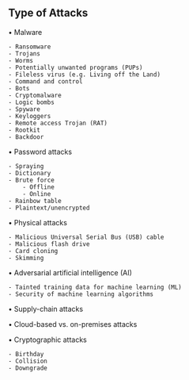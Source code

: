 ## Type of Attacks

• Malware

	- Ransomware  
	- Trojans  
	- Worms  
	- Potentially unwanted programs (PUPs) 
	- Fileless virus (e.g. Living off the Land)	
	- Command and control 
	- Bots  
	- Cryptomalware  
	- Logic bombs
	- Spyware  
	- Keyloggers  
	- Remote access Trojan (RAT) 
	- Rootkit  
	- Backdoor

• Password attacks

	- Spraying  
	- Dictionary 
	- Brute force
		- Offline
		- Online  
	- Rainbow table  
	- Plaintext/unencrypted

• Physical attacks

	- Malicious Universal Serial Bus (USB) cable
	- Malicious flash drive 
	- Card cloning  
	- Skimming

• Adversarial artificial intelligence (AI)

	- Tainted training data for machine learning (ML)
	- Security of machine learning algorithms

• Supply-chain attacks  

• Cloud-based vs. on-premises attacks 

• Cryptographic attacks

	- Birthday  
	- Collision  
	- Downgrade
